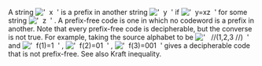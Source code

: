 A string !['  x  '](../dictionary/equation_images/20260.1..png) is a
prefix in another string
!['  y  '](../dictionary/equation_images/20260.2..png) if
!['  y=xz  '](../dictionary/equation_images/20260.3..png) for some
string !['  z  '](../dictionary/equation_images/20260.4..png) . A
prefix-free code is one in which no codeword is a prefix in another.
Note that every prefix-free code is decipherable, but the converse is
not true. For example, taking the source alphabet to be
!['   //(1,2,3 //)  '](../dictionary/equation_images/20260.5..png) and
!['  f(1)=1  '](../dictionary/equation_images/20260.6..png) ,
!['  f(2)=01  '](../dictionary/equation_images/20260.7..png) ,
!['  f(3)=001  '](../dictionary/equation_images/20260.8..png) gives a
decipherable code that is not prefix-free. See also Kraft inequality.
